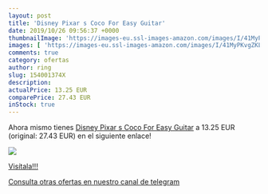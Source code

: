 ```yaml
---
layout: post
title: 'Disney Pixar s Coco For Easy Guitar'
date: 2019/10/26 09:56:37 +0000
thumbnailImage: 'https://images-eu.ssl-images-amazon.com/images/I/41MyPKvgZKL._SL200_.jpg'
images: [ 'https://images-eu.ssl-images-amazon.com/images/I/41MyPKvgZKL._SL200_.jpg' ]
comments: true
category: ofertas
author: ring
slug: 154001374X
description:
actualPrice: 13.25 EUR
comparePrice: 27.43 EUR
inStock: true
---
```


Ahora mismo tienes [Disney Pixar s Coco For Easy Guitar](https://www.amazon.com/dp/154001374X/?tag=redken08-20) a 13.25 EUR (original: 27.43 EUR) en el siguiente enlace!

[![](https://images-eu.ssl-images-amazon.com/images/I/41MyPKvgZKL._SL200_.jpg)](https://www.amazon.com/dp/154001374X/?tag=redken08-20)

[Visítala!!!](https://www.amazon.com/dp/154001374X/?tag=redken08-20)

[Consulta otras ofertas en nuestro canal de telegram](https://t.me/s/ofertas25)
